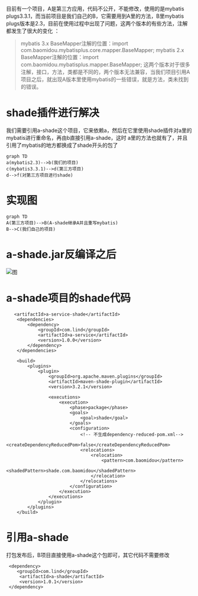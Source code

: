 目前有一个项目，A是第三方应用，代码不公开，不能修改，使用的是mybatis plugs3.3.1，而当前项目是我们自己的B，它需要用到A里的方法，B里mybatis plugs版本是2.3，目前在使用过程中出现了问题，这两个版本的有些方法，注解都发生了很大的变化 ：
> mybatis 3.x  BaseMapper注解的位置：import com.baomidou.mybatisplus.core.mapper.BaseMapper;
> mybatis 2.x  BaseMapper注解的位置：import com.baomidou.mybatisplus.mapper.BaseMapper;
这两个版本对于很多注解，接口，方法，类都是不同的，两个版本无法兼容，当我们项目引用A项目之后，就出现A版本里使用mybatis的一些错误，就是方法，类未找到的错误。

# shade插件进行解决
我们需要引用a-shade这个项目，它来依赖a，然后在它里使用shade插件对a里的mybatis进行重命名，再由b直接引用a-shade，这时 a里的方法也就有了，并且引用了mybatis的地方都换成了shade开头的包了
```mermaid
graph TD
a(mybatis2.3)-->b(我们的项目)
c(mybatis3.3.1)-->d(第三方项目)
d-->f(对第三方项目进行shade)
```
# 实现图
```mermaid
graph TD
A(第三方项目)-->B(A-shade继承A并且重写mybatis)
B-->C(我们自己的项目)
```
# a-shade.jar反编译之后
![图](https://img2020.cnblogs.com/blog/118538/202007/118538-20200731114242977-1308965573.png)

# a-shade项目的shade代码
```
   <artifactId>a-service-shade</artifactId>
    <dependencies>
        <dependency>
            <groupId>com.lind</groupId>
            <artifactId>a-service</artifactId>
            <version>1.0.0</version>
        </dependency>
    </dependencies>

    <build>
        <plugins>
            <plugin>
                <groupId>org.apache.maven.plugins</groupId>
                <artifactId>maven-shade-plugin</artifactId>
                <version>3.2.1</version>

                <executions>
                    <execution>
                        <phase>package</phase>
                        <goals>
                            <goal>shade</goal>
                        </goals>
                        <configuration>
                            <!-- 不生成dependency-reduced-pom.xml-->
                            <createDependencyReducedPom>false</createDependencyReducedPom>
                            <relocations>
                                <relocation>
                                    <pattern>com.baomidou</pattern>
                                    <shadedPattern>shade.com.baomidou</shadedPattern>
                                </relocation>
                            </relocations>
                        </configuration>
                    </execution>
                </executions>
            </plugin>
        </plugins>
    </build>

```
# 引用a-shade 
打包发布后，B项目直接使用a-shade这个包即可，其它代码不需要修改
```
 <dependency>
    <groupId>com.lind</groupId>
     <artifactId>a-shade</artifactId>
     <version>1.0.1</version>
 </dependency>
```
